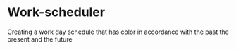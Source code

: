# Work-scheduler
Creating a work day schedule that has color in accordance with the past the present and the future 